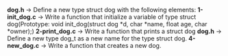 **dog.h** -> Define a new type struct dog with the following elements:
**1-init_dog.c** -> Write a function that initialize a variable of type struct dog(Prototype: void init_dog(struct dog *d, char *name, float age, char *owner);)
**2-print_dog.c** -> Write a function that prints a struct dog
**dog.h** -> Define a new type dog_t as a new name for the type struct dog.
**4-new_dog.c** -> Write a function that creates a new dog.

